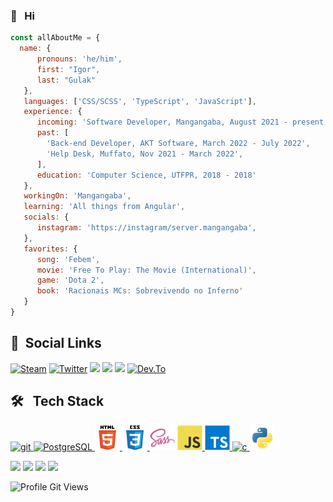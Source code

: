 ### 👋 &nbsp; Hi 

```javascript
const allAboutMe = {
  name: {
      pronouns: 'he/him',
      first: "Igor",
      last: "Gulak"
   },
   languages: ['CSS/SCSS', 'TypeScript', 'JavaScript'],
   experience: {
      incoming: 'Software Developer, Mangangaba, August 2021 - present',
      past: [
        'Back-end Developer, AKT Software, March 2022 - July 2022',
        'Help Desk, Muffato, Nov 2021 - March 2022',
      ],
      education: 'Computer Science, UTFPR, 2018 - 2018'
   },
   workingOn: 'Mangangaba',
   learning: 'All things from Angular',
   socials: {
      instagram: 'https://instagram/server.mangangaba',
   },
   favorites: {
      song: 'Febem',
      movie: 'Free To Play: The Movie (International)',
      game: 'Dota 2',
      book: 'Racionais MCs: Sobrevivendo no Inferno'
   }
}
```

## 🐝 &nbsp;Social Links

[![Steam](https://img.shields.io/badge/Steam-000000?style=for-the-badge&logo=steam&logoColor=white)](https://steamcommunity.com/id/a2041545)
[![Twitter](https://img.shields.io/badge/Twitter-1DA1F2?style=for-the-badge&logo=twitter&logoColor=white)](https://twitter.com/gul___99)
  <a href="https://www.instagram.com/server.mangangaba" target="_blank"><img src="https://img.shields.io/badge/-Instagram-%23E4405F?style=for-the-badge&logo=instagram&logoColor=white" target="_blank"></a> 
  <a href = "mailto:oi@mangangaba.com.br"><img src="https://img.shields.io/badge/-Gmail-%23333?style=for-the-badge&logo=gmail&logoColor=white" target="_blank"></a>
  <a href="https://www.linkedin.com/in/igoreduardogulak" target="_blank"><img src="https://img.shields.io/badge/-LinkedIn-%230077B5?style=for-the-badge&logo=linkedin&logoColor=white" target="_blank"></a>
[![Dev.To](https://img.shields.io/badge/dev.to-0A0A0A?style=for-the-badge&logo=dev.to&logoColor=white)](https://dev.to/mangangaba)
    
## 🛠 &nbsp; Tech Stack
<a href="https://git-scm.com/" target="_blank" rel="noreferrer"> <img src="https://www.vectorlogo.zone/logos/git-scm/git-scm-icon.svg" alt="git" width="40" height="40"/> </a> 
<a href="https://www.postgresql.org/" target="_blank" rel="noreferrer"> <img src="https://www.vectorlogo.zone/logos/postgresql/postgresql-icon.svg" alt="PostgreSQL" width="40" height="40"/> </a>  <a href="https://www.w3.org/html/" target="_blank" rel="noreferrer"> <img src="https://raw.githubusercontent.com/devicons/devicon/master/icons/html5/html5-original-wordmark.svg" alt="html5" width="40" height="40"/> </a> <a href="https://www.w3schools.com/css/" target="_blank" rel="noreferrer"> <img src="https://raw.githubusercontent.com/devicons/devicon/master/icons/css3/css3-original-wordmark.svg" alt="css3" width="40" height="40"/> </a> <img src="https://raw.githubusercontent.com/devicons/devicon/master/icons/sass/sass-original.svg" alt="sass" width="40" height="40"/> </a> <a href="https://developer.mozilla.org/en-US/docs/Web/JavaScript" target="_blank" rel="noreferrer"> <img src="https://raw.githubusercontent.com/devicons/devicon/master/icons/javascript/javascript-original.svg" alt="javascript" width="40" height="40"/> </a> <a href="https://www.typescriptlang.org/" target="_blank" rel="noreferrer"> <img src="https://raw.githubusercontent.com/devicons/devicon/master/icons/typescript/typescript-original.svg" alt="typescript" width="40" height="40"/> </a> <a href="https://angular.io/" target="_blank" rel="noreferrer"> <img src="https://www.vectorlogo.zone/logos/angular/angular-icon.svg" alt="c" width="40" height="40"/> </a>
<a href="https://www.python.org" target="_blank" rel="noreferrer"> <img src="https://raw.githubusercontent.com/devicons/devicon/master/icons/python/python-original.svg" alt="python" width="40" height="40"/> </a>

![](http://github-readme-streak-stats.herokuapp.com?user=gu-lak&theme=tokyonight)
![](http://github-profile-summary-cards.vercel.app/api/cards/profile-details?username=gu-lak&theme=tokyonight)
![](http://github-profile-summary-cards.vercel.app/api/cards/stats?username=gu-lak&theme=tokyonight)
![](http://github-profile-summary-cards.vercel.app/api/cards/most-commit-language?username=gu-lak&theme=tokyonight)

<img src="https://komarev.com/ghpvc/?username=gu-lak&color=green" alt="Profile Git Views"/>

